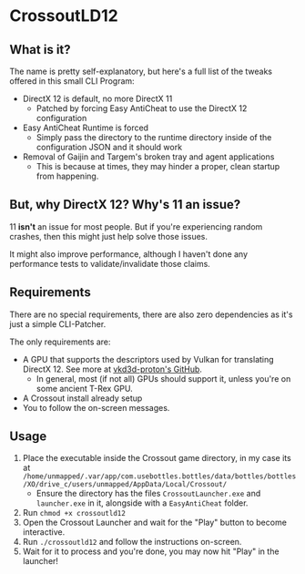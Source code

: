 # CrossoutLD12
## What is it?
The name is pretty self-explanatory, but here's a full list of the tweaks offered in this small CLI Program:
- DirectX 12 is default, no more DirectX 11
   - Patched by forcing Easy AntiCheat to use the DirectX 12 configuration
- Easy AntiCheat Runtime is forced
   - Simply pass the directory to the runtime directory inside of the configuration JSON and it should work
- Removal of Gaijin and Targem's broken tray and agent applications
   - This is because at times, they may hinder a proper, clean startup from happening.

## But, why DirectX 12? Why's 11 an issue?
11 **isn't** an issue for most people. But if you're experiencing random crashes, then this might just help solve those issues.

It might also improve performance, although I haven't done any performance tests to validate/invalidate those claims.

## Requirements
There are no special requirements, there are also zero dependencies as it's just a simple CLI-Patcher.

The only requirements are:

- A GPU that supports the descriptors used by Vulkan for translating DirectX 12. See more at [vkd3d-proton's GitHub](https://github.com/HansKristian-Work/vkd3d-proton).
   - In general, most (if not all) GPUs should support it, unless you're on some ancient T-Rex GPU.
- A Crossout install already setup
- You to follow the on-screen messages.

## Usage
1. Place the executable inside the Crossout game directory, in my case its at `/home/unmapped/.var/app/com.usebottles.bottles/data/bottles/bottles/XO/drive_c/users/unmapped/AppData/Local/Crossout/`
   - Ensure the directory has the files `CrossoutLauncher.exe` and `launcher.exe` in it, alongside with a `EasyAntiCheat` folder.
2. Run `chmod +x crossoutld12`
3. Open the Crossout Launcher and wait for the "Play" button to become interactive.
4. Run `./crossoutld12` and follow the instructions on-screen.
5. Wait for it to process and you're done, you may now hit "Play" in the launcher!

